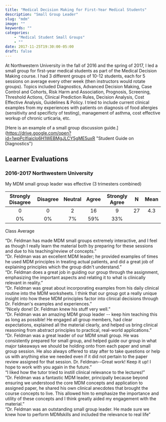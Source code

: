 ```yaml
---
title: "Medical Decision Making for First-Year Medical Students"
description: "Small Group Leader"
slug: "mdm"
image: ""
keywords: ""
categories:
    - "Medical Student Small Groups"
    - ""
date: 2017-11-25T19:30:00-05:00
draft: false
---
```


At Northwestern University in the fall of 2016 and the spring of 2017, I led a small group for first-year medical students as part of the Medical Decision Making course. I had 3 different groups of 10-12 students, each for 5 sessions on average every other week (then instructors would rotate groups). Topics included Diagnostics, Advanced Decision Making, Case Control and Cohorts, Risk Harm and Association, Prognosis, Screening, Threshold Actions, Clinical Prediction Rules, Decision Analysis, Cost Effective Analysis, Guidelines & Policy. I tried to include current clinical examples from my experiences with patients on diagnosis of food allergies (sensitivity and specificty of testing), management of asthma, cost effective workup of chronic urticaria, etc.

[Here is an example of a small group discussion guide.] (https://drive.google.com/open?id=1wpPcIfiaiclo6H1WEBMgJLCY5gME5uxR "Student Guide on Diagnostics")

## Learner Evaluations

### 2016-2017 Northwestern University

My MDM small group leader was effective (3 trimesters combined)  

| Strongly Disagree | Disagree | Neutral | Agree | Strongly Agree | N | Mean |
|:-----------------:|:--------:|:-------:|:-----:|:--------------:|:--:|:----:|
| 0 | 0 | 2 | 16 | 9 | 27 | 4.3 |
| 0% | 0% | 7% | 59% | 33% |  |  |

Class Average

  “Dr. Feldman has made MDM small groups extremely interactive, and I feel as though I really learn the material both by preparing for these sessions and due to his teaching/review of concepts.”  
  “Dr. Feldman was an excellent MDM leader; he provided examples of times he used MDM principles in treating actual patients, and did a great job of explaining principles which the group didn't understand.”  
  “Dr. Feldman does a great job in guiding our group through the assignment, emphasizing the important aspects and relating it to what is clinically relevant in reality.”  
  “Dr. Feldman was great about incorporating examples from his daily clinical routine into the MDM worksheets. I think that our group got a really unique insight into how these MDM principles factor into clinical decisions through Dr. Feldman's examples and experiences.”  
  “Nicely done! Dr. Feldman knew his stuff very well.”  
  “Dr. Feldman was an amazing MDM group leader -- keep him teaching this as long as possible! He engaged all group members, had clear expectations, explained all the material clearly, and helped us bring clinical reasoning from abstract principles to practical, real-world applications.”  
  “Dr. Feldman was a great leader of our MDM small group. He was consistently prepared for small group, and helped guide our group in what major takeaways we should be holding onto from each paper and small group session. He also always offered to stay after to take questions or help us with anything else we needed even if it did not pertain to the paper review assigned for that session. Dr. Feldman--Great work! Keep it up! I hope to work with you again in the future.”  
  “I liked how the tutor tried to instill clinical relevance to the lectures!”  
  “Dr. Feldman was a fantastic MDM leader, principally because beyond ensuring we understood the core MDM concepts and application to assigned paper, he shared his own clinical anecdotes that brought the course concepts to live. This allowed him to emphasize the importance and utility of these concepts and I think greatly aided my engagement with the material.”  
  “Dr. Feldman was an outstanding small group leader. He made sure we knew how to perform MDMskills and included the relevance to real life”


